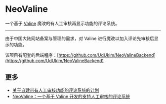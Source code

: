 # NeoValine

一个基于 [Valine](https://github.com/xCss/Valine) 魔改的有人工审核再显示功能的评论系统。

---

由于中国大陆网站备案与管理的需求，对 Valine 进行魔改以加入评论先审核后显示的功能。

该项目有配套的后端程序：[https://github.com/UdUklm/NeoValineBackend](https://github.com/UdUklm/NeoValineBackend)

## 更多

- [关于自建带有人工审核功能的评论系统的计划](https://www.ohmysites.com/archives/11/)
- [NeoValine：一个基于 Valine 开发的支持人工审核的评论系统](https://www.ohmysites.com/archives/15/)
